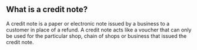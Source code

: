 ##  What is a credit note?

A credit note is a paper or electronic note issued by a business to a customer
in place of a refund. A credit note acts like a voucher that can only be used
for the particular shop, chain of shops or business that issued the credit
note.
